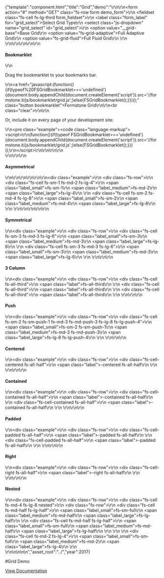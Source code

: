 {"template":"component.html","title":"Grid","demo":"<script>\r\n  Formstone.Ready(function() {\r\n    var $body = $(\"body\");\r\n      $gridSelect = $(\"#grid_select\").on(\"change\", function() {\r\n        var $target = $(this),\r\n          type = $target.val();\r\n\r\n        $body.removeClass(\"fs-grid-fluid fs-grid-adaptive\")\r\n           .addClass(type);\r\n      });\r\n  });\r\n</script>\r\n\r\n<form action=\"#\" method=\"GET\" class=\"fs-row form demo_form\">\r\n  <fieldset class=\"fs-cell fs-lg-third form_fieldset\">\r\n    <label class=\"form_label\" for=\"grid_select\">Select Grid Type</label>\r\n    <select class=\"js-dropdown\" name=\"grid_select\" id=\"grid_select\">\r\n      <option value=\"__grid-base\">Base Grid</option>\r\n      <option value=\"fs-grid-adaptive\">Full Adaptive Grid</option>\r\n      <option value=\"fs-grid-fluid\">Full Fluid Grid</option>\r\n    </select>\r\n  </fieldset>\r\n</form>\r\n\r\n\r\n<!-- Bookmarklet -->\r\n<h4>Bookmarklet</h4>\r\n<p>Drag the bookmarklet to your bookmarks bar.</p>\r\n<a href=\"javascript:(function(){if(typeof%20FSGridBookmarklet==='undefined'){document.body.appendChild(document.createElement('script')).src='//formstone.it/js/bookmarklet/grid.js';}else{FSGridBookmarklet();}})();\" class=\"button bookmarklet\">Formstone Grid</a>\r\n\r\n<br class=\"clear\">\r\n\r\n<p>Or, include it on every page of your development site:</p>\r\n<pre class=\"example\"><code class=\"language-markup\">&lt;script&gt;\r\n(function(){if(typeof FSGridBookmarklet==='undefined'){document.body.appendChild(document.createElement('script')).src='//formstone.it/js/bookmarklet/grid.js';}else{FSGridBookmarklet();}})();\r\n&lt;/script&gt;</code></pre>\r\n\r\n<script>\r\n(function(){if(typeof FSGridBookmarklet==='undefined'){document.body.appendChild(document.createElement('script')).src='//formstone.it/js/bookmarklet/grid.js';}else{FSGridBookmarklet();}})();\r\n</script>\r\n\r\n<br>\r\n\r\n\r\n<h4>Asymmetrical</h4>\r\n\r\n<!-- START: FIRSTDEMO -->\r\n\r\n<style>\r\n  .button.bookmarklet { clear: both; }\r\n\r\n  .example { margin: 20px 0; }\r\n  .example .fs-row { background: #CFD8DC; border-radius: 2px; overflow: hidden; padding-top: 1.8%; }\r\n  .example [class*=\"fs-cell\"] { background: #455a64; color: #fff; border-radius: 2px; margin-bottom: 1.8%; overflow: hidden; text-align: center; }\r\n  .example .nested { margin-top: 0; margin-bottom: 0; }\r\n  .example .nested .fs-row { padding-top: 0; }\r\n  .example [class*=\"label\"] { background: #ccc; display: block; padding-top: 15px; padding-bottom: 15px; }\r\n\r\n  .example .label,\r\n  .example .label_small,\r\n  .example .label_medium,\r\n  .example .label_large { background: #455a64; }\r\n\r\n  .example .label_small,\r\n  .example .label_medium,\r\n  .example .label_large { display: none; }\r\n\r\n  @media screen and (min-width: 0px) and (max-width: 739px) {\r\n    .example .label_small { display: block; }\r\n  }\r\n  @media screen and (min-width: 740px) and (max-width: 979px) {\r\n    .example .label_medium { display: block; }\r\n  }\r\n  @media screen and (min-width: 980px) {\r\n    .example .label_large { display: block; }\r\n  }\r\n</style>\r\n\r\n<div class=\"example\">\r\n  <div class=\"fs-row\">\r\n    <div class=\"fs-cell fs-sm-1 fs-md-2 fs-lg-4\">\r\n      <span class=\"label_small\">fs-sm-1</span>\r\n      <span class=\"label_medium\">fs-md-2</span>\r\n      <span class=\"label_large\">fs-lg-4</span>\r\n    </div>\r\n    <div class=\"fs-cell fs-sm-2 fs-md-4 fs-lg-8\">\r\n      <span class=\"label_small\">fs-sm-2</span>\r\n      <span class=\"label_medium\">fs-md-4</span>\r\n      <span class=\"label_large\">fs-lg-8</span>\r\n    </div>\r\n  </div>\r\n</div>\r\n\r\n<!-- END: FIRSTDEMO -->\r\n\r\n<h4>Symmetrical</h4>\r\n<div class=\"example\">\r\n  <div class=\"fs-row\">\r\n    <div class=\"fs-cell fs-sm-3 fs-md-3 fs-lg-6\">\r\n      <span class=\"label_small\">fs-sm-3</span>\r\n      <span class=\"label_medium\">fs-md-3</span>\r\n      <span class=\"label_large\">fs-lg-6</span>\r\n    </div>\r\n    <div class=\"fs-cell fs-sm-3 fs-md-3 fs-lg-6\">\r\n      <span class=\"label_small\">fs-sm-3</span>\r\n      <span class=\"label_medium\">fs-md-3</span>\r\n      <span class=\"label_large\">fs-lg-6</span>\r\n    </div>\r\n  </div>\r\n</div>\r\n\r\n<h4>3 Column</h4>\r\n<div class=\"example\">\r\n  <div class=\"fs-row\">\r\n    <div class=\"fs-cell fs-all-third\">\r\n      <span class=\"label\">fs-all-third</span>\r\n    </div>\r\n    <div class=\"fs-cell fs-all-third\">\r\n      <span class=\"label\">fs-all-third</span>\r\n    </div>\r\n    <div class=\"fs-cell fs-all-third\">\r\n      <span class=\"label\">fs-all-third</span>\r\n    </div>\r\n  </div>\r\n</div>\r\n\r\n<h4>Push</h4>\r\n<div class=\"example\">\r\n  <div class=\"fs-row\">\r\n    <div class=\"fs-cell fs-sm-2 fs-sm-push-1 fs-md-3 fs-md-push-3 fs-lg-8 fs-lg-push-4\">\r\n      <span class=\"label_small\">fs-sm-2 fs-sm-push-1</span>\r\n      <span class=\"label_medium\">fs-md-3 fs-md-push-3</span>\r\n      <span class=\"label_large\">fs-lg-8 fs-lg-push-4</span>\r\n    </div>\r\n  </div>\r\n</div>\r\n\r\n<h4>Centered</h4>\r\n<div class=\"example\">\r\n  <div class=\"fs-row\">\r\n    <div class=\"fs-cell-centered fs-all-half\">\r\n      <span class=\"label\">-centered fs-all-half</span>\r\n    </div>\r\n  </div>\r\n</div>\r\n\r\n<h4>Contained</h4>\r\n<div class=\"example\">\r\n  <div class=\"fs-row\">\r\n    <div class=\"fs-cell-contained fs-all-half\">\r\n      <span class=\"label\">-contained fs-all-half</span>\r\n    </div>\r\n    <div class=\"fs-cell-contained fs-all-half\">\r\n      <span class=\"label\">-contained fs-all-half</span>\r\n    </div>\r\n  </div>\r\n</div>\r\n\r\n<h4>Padded</h4>\r\n<div class=\"example\">\r\n  <div class=\"fs-row\">\r\n    <div class=\"fs-cell-padded fs-all-half\">\r\n      <span class=\"label\">-padded fs-all-half</span>\r\n    </div>\r\n    <div class=\"fs-cell-padded fs-all-half\">\r\n      <span class=\"label\">-padded fs-all-half</span>\r\n    </div>\r\n  </div>\r\n</div>\r\n\r\n<h4>Right</h4>\r\n<div class=\"example\">\r\n  <div class=\"fs-row\">\r\n    <div class=\"fs-cell-right fs-all-half\">\r\n      <span class=\"label\">-right fs-all-half</span>\r\n    </div>\r\n  </div>\r\n</div>\r\n\r\n<h4>Nested</h4>\r\n<div class=\"example\">\r\n  <div class=\"fs-row\">\r\n    <div class=\"fs-cell fs-md-4 fs-lg-8 nested\">\r\n      <div class=\"fs-row\">\r\n        <div class=\"fs-cell fs-md-half fs-lg-half\">\r\n          <span class=\"label_small\">fs-sm-full</span>\r\n          <span class=\"label_medium\">fs-md-half</span>\r\n          <span class=\"label_large\">fs-lg-half</span>\r\n        </div>\r\n        <div class=\"fs-cell fs-md-half fs-lg-half\">\r\n          <span class=\"label_small\">fs-sm-full</span>\r\n          <span class=\"label_medium\">fs-md-half</span>\r\n          <span class=\"label_large\">fs-lg-half</span>\r\n        </div>\r\n      </div>\r\n    </div>\r\n    <div class=\"fs-cell fs-md-2 fs-lg-4\">\r\n      <span class=\"label_small\">fs-sm-full</span>\r\n      <span class=\"label_medium\">fs-md-2</span>\r\n      <span class=\"label_large\">fs-lg-4</span>\r\n    </div>\r\n  </div>\r\n</div>\n\n\n<!-- </div>\n</div>\n\n<h4>Flex Box</h4>\n<div class=\"example\">\n  <div class=\"fs-flex-row\">\n    <div class=\"fs-cell fs-sm-1 fs-md-2 fs-lg-4\">\n      <span class=\"label_small\">fs-sm-1</span>\n      <span class=\"label_medium\">fs-md-2</span>\n      <span class=\"label_large\">fs-lg-4</span>\n    </div>\n    <div class=\"fs-cell fs-sm-2 fs-md-4 fs-lg-8\">\n      <span class=\"label_small\">fs-sm-2</span>\n      <span class=\"label_medium\">fs-md-4</span>\n      <span class=\"label_large\">fs-lg-8</span>\n    </div>\n  </div>\n</div>\n\n\n<div class=\"fs-row\">\n<div class=\"fs-cell\"> -->\n","asset_root":"../","year":2017}

 #Grid Demo
<p class="back_link"><a href="https://formstone.it/components/grid">View Documentation</a></p>